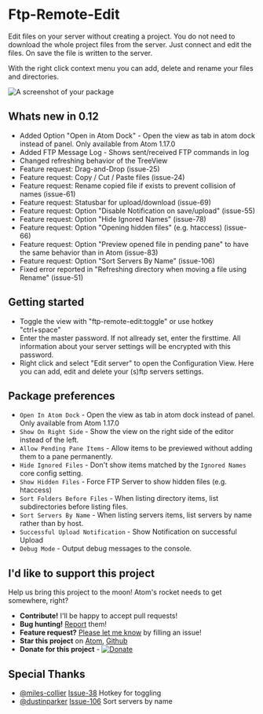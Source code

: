 # Ftp-Remote-Edit

Edit files on your server without creating a project. You do not need to download the whole project files from the server. Just connect and edit the files. On save the file is written to the server.

With the right click context menu you can add, delete and rename your files and directories.

![A screenshot of your package](https://raw.githubusercontent.com/h3imdall/ftp-remote-edit/master/screenshot.png)

## Whats new in 0.12

- Added Option "Open in Atom Dock" - Open the view as tab in atom dock instead of panel. Only available from Atom 1.17.0
- Added FTP Message Log - Shows sent/received FTP commands in log
- Changed refreshing behavior of the TreeView
- Feature request: Drag-and-Drop (issue-25)
- Feature request: Copy / Cut / Paste files (issue-24)
- Feature request: Rename copied file if exists to prevent collision of names (issue-61)
- Feature request: Statusbar for upload/download (issue-69)
- Feature request: Option "Disable Notification on save/upload" (issue-55)
- Feature request: Option "Hide Ignored Names" (issue-78)
- Feature request: Option "Opening hidden files" (e.g. htaccess) (issue-66)
- Feature request: Option "Preview opened file in pending pane" to have the same behavior than in Atom (issue-83)
- Feature request: Option "Sort Servers By Name" (issue-106)
- Fixed error reported in "Refreshing directory when moving a file using Rename" (issue-51)

## Getting started

- Toggle the view with "ftp-remote-edit:toggle" or use hotkey "ctrl+space"
- Enter the master password. If not allready set, enter the firsttime. All information about your server settings will be encrypted with this password.
- Right click and select "Edit server" to open the Configuration View. Here you can add, edit and delete your (s)ftp servers settings.

## Package preferences

- `Open In Atom Dock` - Open the view as tab in atom dock instead of panel. Only available from Atom 1.17.0
- `Show On Right Side` - Show the view on the right side of the editor instead of the left.
- `Allow Pending Pane Items` - Allow items to be previewed without adding them to a pane permanently.
- `Hide Ignored Files` - Don't show items matched by the `Ignored Names` core config setting.
- `Show Hidden Files` - Force FTP Server to show hidden files (e.g. htaccess)
- `Sort Folders Before Files` - When listing directory items, list subdirectories before listing files.
- `Sort Servers By Name` - When listing servers items, list servers by name rather than by host.
- `Successful Upload Notification` - Show Notification on successful Upload
- `Debug Mode` - Output debug messages to the console.

## I'd like to support this project

Help us bring this project to the moon! Atom's rocket needs to get somewhere, right?

- **Contribute!** I'll be happy to accept pull requests!
- **Bug hunting!** [Report](https://github.com/h3imdall/ftp-remote-edit/issues) them!
- **Feature request?** [Please let me know](https://github.com/h3imdall/ftp-remote-edit/issues) by filling an issue!
- **Star this project** on [Atom](https://atom.io/packages/ftp-remote-edit), [Github](https://github.com/h3imdall/ftp-remote-edit)
- **Donate for this project** - [![Donate](https://img.shields.io/badge/paypal-donate-yellow.svg)](https://www.paypal.com/cgi-bin/webscr?cmd=_s-xclick&hosted_button_id=KAMKHBBJH7KB2)

## Special Thanks

- [@miles-collier](https://github.com/miles-collier) [Issue-38](https://github.com/h3imdall/ftp-remote-edit/pull/38) Hotkey for toggling
- [@dustinparker](https://github.com/dustinparker) [Issue-106](https://github.com/h3imdall/ftp-remote-edit/pull/112) Sort servers by name
